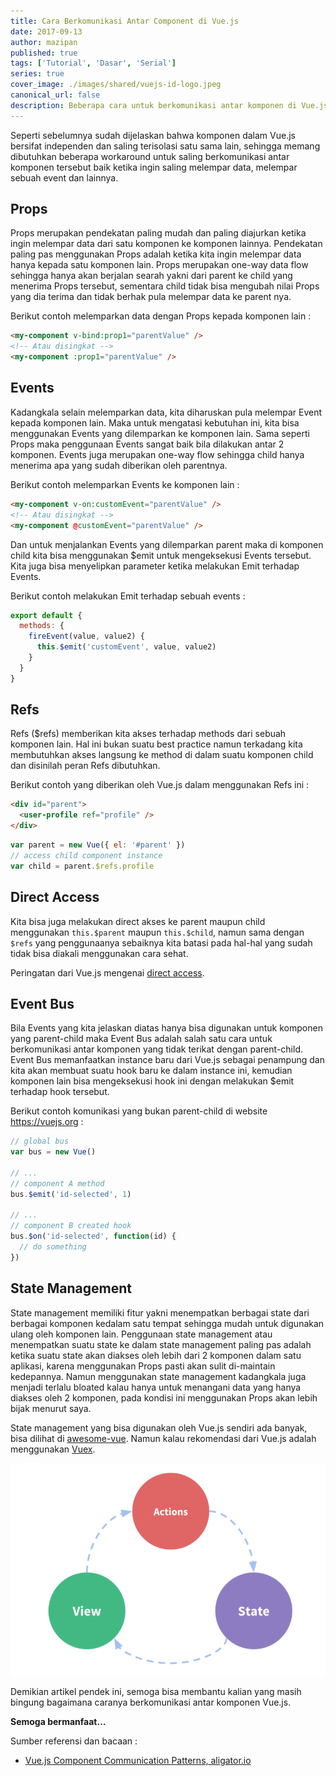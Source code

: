 ```yaml
---
title: Cara Berkomunikasi Antar Component di Vue.js
date: 2017-09-13
author: mazipan
published: true
tags: ['Tutorial', 'Dasar', 'Serial']
series: true
cover_image: ./images/shared/vuejs-id-logo.jpeg
canonical_url: false
description: Beberapa cara untuk berkomunikasi antar komponen di Vue.js
---
```


Seperti sebelumnya sudah dijelaskan bahwa komponen dalam Vue.js bersifat independen dan saling terisolasi satu sama lain, sehingga memang dibutuhkan beberapa workaround untuk saling berkomunikasi antar komponen tersebut baik ketika ingin saling melempar data, melempar sebuah event dan lainnya.

## Props

Props merupakan pendekatan paling mudah dan paling diajurkan ketika ingin melempar data dari satu komponen ke komponen lainnya. Pendekatan paling pas menggunakan Props adalah ketika kita ingin melempar data hanya kepada satu komponen lain. Props merupakan one-way data flow sehingga hanya akan berjalan searah yakni dari parent ke child yang menerima Props tersebut, sementara child tidak bisa mengubah nilai Props yang dia terima dan tidak berhak pula melempar data ke parent nya.

Berikut contoh melemparkan data dengan Props kepada komponen lain :

```html
<my-component v-bind:prop1="parentValue" />
<!-- Atau disingkat -->
<my-component :prop1="parentValue" />
```

## Events

Kadangkala selain melemparkan data, kita diharuskan pula melempar Event kepada komponen lain. Maka untuk mengatasi kebutuhan ini, kita bisa menggunakan Events yang dilemparkan ke komponen lain. Sama seperti Props maka penggunaan Events sangat baik bila dilakukan antar 2 komponen. Events juga merupakan one-way flow sehingga child hanya menerima apa yang sudah diberikan oleh parentnya.

Berikut contoh melemparkan Events ke komponen lain :

```html
<my-component v-on:customEvent="parentValue" />
<!-- Atau disingkat -->
<my-component @customEvent="parentValue" />
```

Dan untuk menjalankan Events yang dilemparkan parent maka di komponen child kita bisa menggunakan $emit untuk mengeksekusi Events tersebut. Kita juga bisa menyelipkan parameter ketika melakukan Emit terhadap Events.

Berikut contoh melakukan Emit terhadap sebuah events :

```js
export default {
  methods: {
    fireEvent(value, value2) {
      this.$emit('customEvent', value, value2)
    }
  }
}
```

## Refs

Refs ($refs) memberikan kita akses terhadap methods dari sebuah komponen lain. Hal ini bukan suatu best practice namun terkadang kita membutuhkan akses langsung ke method di dalam suatu komponen child dan disinilah peran Refs dibutuhkan.

Berikut contoh yang diberikan oleh Vue.js dalam menggunakan Refs ini :

```html
<div id="parent">
  <user-profile ref="profile" />
</div>
```

```js
var parent = new Vue({ el: '#parent' })
// access child component instance
var child = parent.$refs.profile
```
## Direct Access

Kita bisa juga melakukan direct akses ke parent maupun child menggunakan `this.$parent` maupun `this.$child`, namun sama dengan `$refs` yang penggunaanya sebaiknya kita batasi pada hal-hal yang sudah tidak bisa diakali menggunakan cara sehat.

Peringatan dari Vue.js mengenai [direct access](https://vuejs.org/v2/api/#parent).

## Event Bus

Bila Events yang kita jelaskan diatas hanya bisa digunakan untuk komponen yang parent-child maka Event Bus adalah salah satu cara untuk berkomunikasi antar komponen yang tidak terikat dengan parent-child. Event Bus memanfaatkan instance baru dari Vue.js sebagai penampung dan kita akan membuat suatu hook baru ke dalam instance ini, kemudian komponen lain bisa mengeksekusi hook ini dengan melakukan $emit terhadap hook tersebut.

Berikut contoh komunikasi yang bukan parent-child di website https://vuejs.org :

```js
// global bus
var bus = new Vue()

// ...
// component A method
bus.$emit('id-selected', 1)

// ...
// component B created hook
bus.$on('id-selected', function(id) {
  // do something
})
```

## State Management

State management memiliki fitur yakni menempatkan berbagai state dari berbagai komponen kedalam satu tempat sehingga mudah untuk digunakan ulang oleh komponen lain. Penggunaan state management atau menempatkan suatu state ke dalam state management paling pas adalah ketika suatu state akan diakses oleh lebih dari 2 komponen dalam satu aplikasi, karena menggunakan Props pasti akan sulit di-maintain kedepannya. Namun menggunakan state management kadangkala juga menjadi terlalu bloated kalau hanya untuk menangani data yang hanya diakses oleh 2 komponen, pada kondisi ini menggunakan Props akan lebih bijak menurut saya.

State management yang bisa digunakan oleh Vue.js sendiri ada banyak, bisa dilihat di [awesome-vue](https://github.com/vuejs/awesome-vue). Namun kalau rekomendasi dari Vue.js adalah menggunakan [Vuex](https://vuex.vuejs.org/).

![vuex state management](./images/shared/vuex-state-management.png)

Demikian artikel pendek ini, semoga bisa membantu kalian yang masih bingung bagaimana caranya berkomunikasi antar komponen Vue.js.

**Semoga bermanfaat…**

Sumber referensi dan bacaan :

- [Vue.js Component Communication Patterns, aligator.io](https://alligator.io/vuejs/component-communication/)

